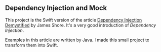 ## Dependency Injection and Mock
This project is the Swift version of the article [Dependency Injection Demystified](https://www.jamesshore.com/Blog/Dependency-Injection-Demystified.html) by James Shore. It's a very good introduction of *Dependency Injection*.

Examples in this article are written by Java. I made this small project to transform them into Swift.
